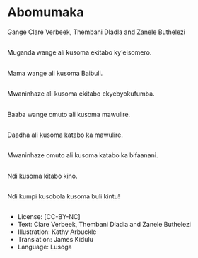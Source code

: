 # Abomumaka
Gange
Clare Verbeek, Thembani
Dladla and Zanele
Buthelezi

##
Muganda wange ali
kusoma ekitabo
ky'eisomero.


##
Mama wange ali
kusoma Baibuli.


##
Mwaninhaze ali kusoma
ekitabo
ekyebyokufumba.


##
Baaba wange omuto ali
kusoma mawulire.


##
Daadha ali kusoma
katabo ka mawulire.


##
Mwaninhaze omuto ali
kusoma katabo ka
bifaanani.


##
Ndi kusoma kitabo kino.


##
Ndi kumpi kusobola
kusoma buli kintu!


##
* License: [CC-BY-NC]
* Text: Clare Verbeek, Thembani Dladla and Zanele
Buthelezi
* Illustration: Kathy Arbuckle
* Translation: James Kidulu
* Language: Lusoga

